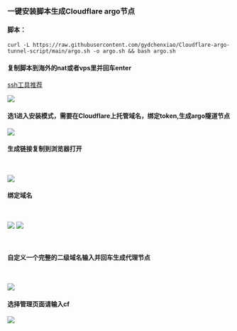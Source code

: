 ### 一键安装脚本生成Cloudflare argo节点 
#### 脚本：
```
curl -L https://raw.githubusercontent.com/gydchenxiao/Cloudflare-argo-tunnel-script/main/argo.sh -o argo.sh && bash argo.sh
```
#### 复制脚本到海外的nat或者vps里并回车enter  
[ssh工具推荐](https://tabby.sh/)

![](https://s2.loli.net/2024/08/30/DdVwnF73YlCWh81.png)
<br />

#### 选1进入安装模式，需要在Cloudflare上托管域名，绑定token,生成argo隧道节点
![](https://s2.loli.net/2024/09/09/42uxiSRmBfMUDOT.jpg)
<br />

#### 生成链接复制到浏览器打开
<br />

![](https://s2.loli.net/2024/08/30/PKMCzLBFiblptQ6.png)

#### 绑定域名
<br />

![](https://s2.loli.net/2024/08/30/eG6EF2KS8OzMBCa.png)
![](https://s2.loli.net/2024/08/30/yNkAtCbrTUDzdPZ.png)

<br />

#### 自定义一个完整的二级域名输入并回车生成代理节点
<br />

![](https://s2.loli.net/2024/09/09/BEUeYfnLSONpvAw.jpg)
<br />

#### 选择管理页面请输入cf
![](https://s2.loli.net/2024/09/09/P4aYfJomvuIVRhe.jpg)

